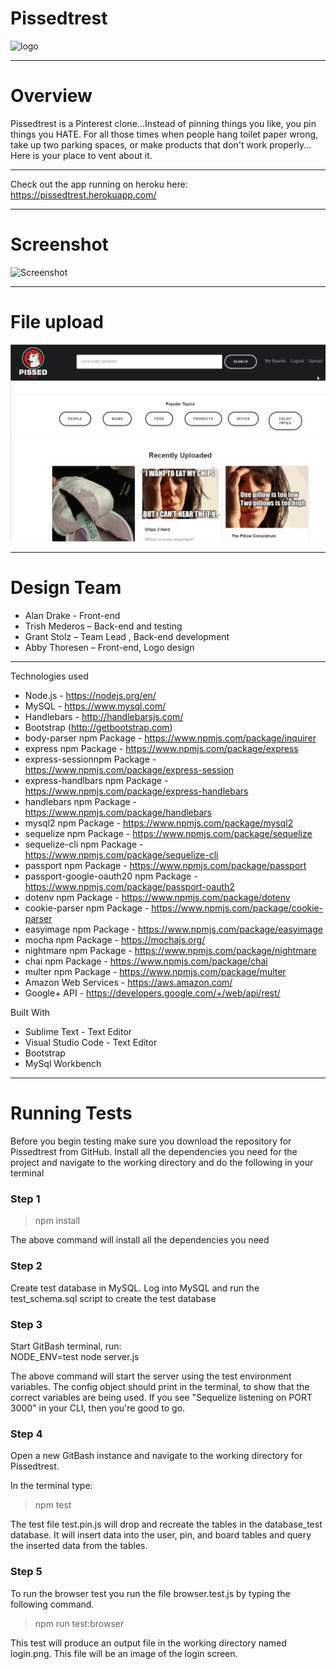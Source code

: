 # Pissedtrest
![logo](https://github.com/grstoltz/pissedtrest/blob/master/public/images/logoReadme.jpg)

---
# Overview

Pissedtrest is a Pinterest clone...Instead of pinning things you like, you pin things you HATE. For all those times when people hang toilet paper wrong, take up two parking spaces, or make products that don't work properly... Here is your place to vent about it.

---
Check out the app running on heroku here: https://pissedtrest.herokuapp.com/

---
# Screenshot
![Screenshot](https://github.com/grstoltz/pissedtrest/blob/master/public/images/screen-shot.jpg)

---
# File upload
![GIF](https://github.com/grstoltz/pissedtrest/blob/master/public/images/pissedtrest.gif)

---
# Design Team
- Alan Drake - Front-end
- Trish Mederos – Back-end and testing
- Grant Stolz – Team Lead , Back-end development
- Abby Thoresen – Front-end, Logo design


---
Technologies used
* Node.js - https://nodejs.org/en/
* MySQL - https://www.mysql.com/
* Handlebars - http://handlebarsjs.com/
* Bootstrap (http://getbootstrap.com)
* body-parser npm Package - https://www.npmjs.com/package/inquirer
* express npm Package - https://www.npmjs.com/package/express
* express-sessionnpm Package - https://www.npmjs.com/package/express-session
* express-handlbars npm Package - https://www.npmjs.com/package/express-handlebars
* handlebars npm Package - https://www.npmjs.com/package/handlebars
* mysql2 npm Package - https://www.npmjs.com/package/mysql2
* sequelize npm Package - https://www.npmjs.com/package/sequelize
* sequelize-cli npm Package - https://www.npmjs.com/package/sequelize-cli
* passport npm Package - https://www.npmjs.com/package/passport
* passport-google-oauth20 npm Package - https://www.npmjs.com/package/passport-oauth2
* dotenv npm Package - https://www.npmjs.com/package/dotenv
* cookie-parser npm Package - https://www.npmjs.com/package/cookie-parser
* easyimage npm Package - https://www.npmjs.com/package/easyimage
* mocha npm Package - https://mochajs.org/
* nightmare npm Package - https://www.npmjs.com/package/nightmare
* chai npm Package - https://www.npmjs.com/package/chai
* multer npm Package - https://www.npmjs.com/package/multer
* Amazon Web Services - https://aws.amazon.com/
* Google+ API - https://developers.google.com/+/web/api/rest/

Built With
* Sublime Text - Text Editor
* Visual Studio Code - Text Editor
* Bootstrap
* MySql Workbench

---
# Running Tests
Before you begin testing make sure you download the repository for Pissedtrest from GitHub. 
Install all the dependencies you need for the project and navigate to the working directory and do the following in your terminal

### Step 1
> npm install

The above command will install all the dependencies you need

### Step 2
Create test database in MySQL. Log into MySQL and run the test_schema.sql script to create the test database 

### Step 3
Start GitBash terminal, run:  
NODE_ENV=test node server.js

The above command will start the server using the test environment variables. The config object should print in the terminal, to show that the correct variables are being used. If you see "Sequelize listening on PORT 3000" in your CLI, then you're good to go.

### Step 4
Open a new GitBash instance and navigate to the working directory for Pissedtrest.

In the terminal type:
> npm test

The test file test.pin.js will drop and recreate the tables in the database_test database. It will insert data into the user, pin, and board tables and query the inserted data from the tables.

### Step 5
To run the browser test you run the file browser.test.js by typing the following command.
> npm run test:browser

This test will produce an output file in the working directory named login.png. This file will be an image of the login screen.



